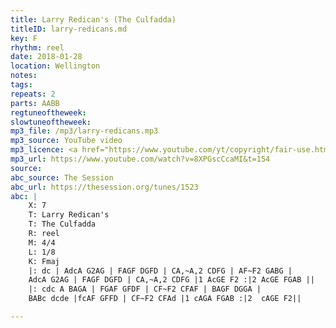 ```yaml
---
title: Larry Redican's (The Culfadda)
titleID: larry-redicans.md
key: F
rhythm: reel
date: 2018-01-28
location: Wellington
notes:
tags:
repeats: 2 
parts: AABB 
regtuneoftheweek:
slowtuneoftheweek:
mp3_file: /mp3/larry-redicans.mp3
mp3_source: YouTube video
mp3_licence: <a href="https://www.youtube.com/yt/copyright/fair-use.html">YouTube Fair Use</a>
mp3_url: https://www.youtube.com/watch?v=8XPGscCcaMI&t=154
source:
abc_source: The Session
abc_url: https://thesession.org/tunes/1523
abc: |
    X: 7
    T: Larry Redican's
    T: The Culfadda
    R: reel
    M: 4/4
    L: 1/8
    K: Fmaj
    |: dc | AdcA G2AG | FAGF DGFD | CA,~A,2 CDFG | AF~F2 GABG |
    AdcA G2AG | FAGF DGFD | CA,~A,2 CDFG |1 AcGE F2 :|2 AcGE FGAB ||
    |: cdc A BAGA | FGAF GFDF | CF~F2 CFAF | BAGF DGGA |
    BABc dcde |fcAF GFFD | CF~F2 CFAd |1 cAGA FGAB :|2  cAGE F2||

---
```

